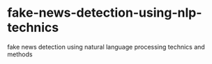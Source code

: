 # fake-news-detection-using-nlp-technics
fake news detection using natural language processing technics and methods

